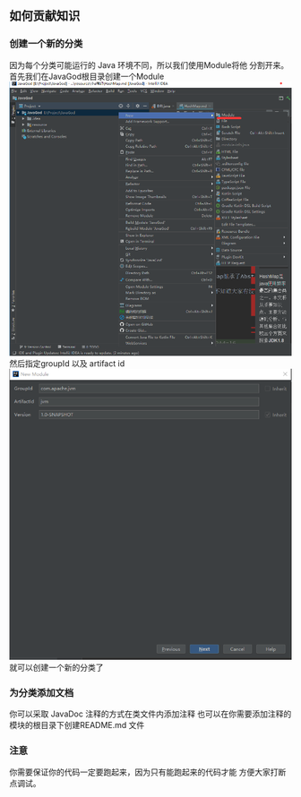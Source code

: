 ## 如何贡献知识

### 创建一个新的分类
因为每个分类可能运行的 Java 环境不同，所以我们使用Module将他
分割开来。
首先我们在JavaGod根目录创建一个Module
![](resource/img/newm.png)
然后指定groupId 以及 artifact id
![](resource/img/groupid.PNG)
就可以创建一个新的分类了

### 为分类添加文档
你可以采取 JavaDoc 注释的方式在类文件内添加注释
也可以在你需要添加注释的模块的根目录下创建README.md 文件


### 注意
你需要保证你的代码一定要跑起来，因为只有能跑起来的代码才能
方便大家打断点调试。